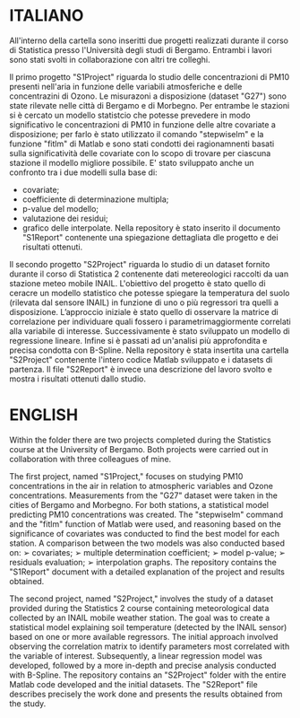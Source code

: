 # ITALIANO
All'interno della cartella sono inseritti due progetti realizzati durante il corso di Statistica presso l'Università degli studi di Bergamo.
Entrambi i lavori sono stati svolti in collaborazione con altri tre colleghi.

Il primo progetto "S1Project" riguarda lo studio delle concentrazioni di PM10 presenti nell'aria in funzione delle variabili atmosferiche e delle concentrazini di Ozono. Le misurazoni a disposizione (dataset "G27") sono state rilevate nelle città di Bergamo e di Morbegno.
Per entrambe le stazioni si è cercato un modello statistcio che potesse prevedere in modo significativo le concentrazioni di PM10 in funzione delle altre covariate a disposizione; per farlo è stato utilizzato il comando "stepwiselm" e la funzione "fitlm" di Matlab e sono stati condotti dei ragionamnenti basati sulla significatività delle covariate con lo scopo di trovare per ciascuna stazione il modello migliore possibile.
E' stato sviluppato anche un confronto tra i due modelli sulla base di: 
- covariate;
- coefficiente di determinazione multipla;
- p-value del modello;
- valutazione dei residui;
- grafico delle interpolate.
Nella repository è stato inserito il documento "S1Report" contenente una spiegazione dettagliata dle progetto e dei risultati ottenuti.

Il secondo progetto "S2Project" riguarda lo studio di un dataset fornito durante il corso di Statistica 2 contenente dati metereologici raccolti da uan stazione meteo mobile INAIL.
L'obiettivo del progetto è stato quello di ceracre un modello statistico che potesse spiegare la temperatura del suolo (rilevata dal sensore INAIL) in funzione di uno o più regressori tra quelli a disposizione.
L’approccio iniziale è stato quello di osservare la matrice di correlazione per individuare quali fossero i parametrimaggiormente correlati alla  variabile di interesse. Successivamente è stato sviluppato un modello di regressione lineare.
Infine si è passati ad un'analisi più approfondita e precisa condotta con B-Spline.
Nella repository è stata insertita una cartella "S2Project" contenente l'intero codice Matlab sviluppato e i datasets di partenza.
Il file "S2Report" è invece una descrizione del lavoro svolto e mostra i risultati ottenuti dallo studio. 


# ENGLISH 
Within the folder there are two projects completed during the Statistics course at the University of Bergamo. Both projects were carried out in collaboration with three  colleagues of mine.

The first project, named "S1Project," focuses on studying PM10 concentrations in the air in relation to atmospheric variables and Ozone concentrations. 
Measurements from the "G27" dataset were taken in the cities of Bergamo and Morbegno. 
For both stations, a statistical model predicting PM10 concentrations was created. 
The "stepwiselm" command and the "fitlm" function of Matlab were used, and reasoning based on the significance of covariates was conducted to find the best model for each station. 
A comparison between the two models was also conducted based on:
➢ covariates;
➢ multiple determination coefficient;
➢ model p-value;
➢ residuals evaluation;
➢ interpolation graphs. 
The repository contains the "S1Report" document with a detailed explanation of the project and results obtained.

The second project, named "S2Project," involves the study of a dataset provided during the Statistics 2 course containing meteorological data collected by an INAIL mobile weather station. 
The goal was to create a statistical model explaining soil temperature (detected by the INAIL sensor) based on one or more available regressors. 
The initial approach involved observing the correlation matrix to identify parameters most correlated with the variable of interest. 
Subsequently, a linear regression model was developed, followed by a more in-depth and precise analysis conducted with B-Spline. 
The repository contains an "S2Project" folder with the entire Matlab code developed and the initial datasets. 
The "S2Report" file describes precisely the work done and presents the results obtained from the study.
